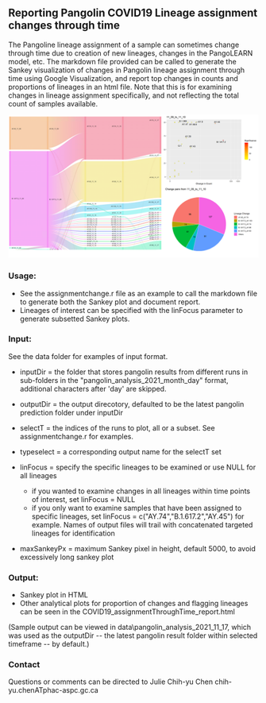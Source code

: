 
## Reporting Pangolin COVID19 Lineage assignment changes through time 
The Pangoline lineage assignment of a sample can sometimes change through time due to creation of new lineages, changes in the PangoLEARN model, etc.
The markdown file provided can be called to generate the Sankey visualization of changes in Pangolin lineage assignment through time using Google Visualization, and report top changes in counts and proportions of lineages in an html file. Note that this is for examining changes in lineage assignment specifically, and not reflecting the total count of samples available.

<img src="scripts/output.png" alt="Output" width="1000"/>

### Usage:
  * See the assignmentchange.r file as an example to call the markdown file to generate both the Sankey plot and document report.
  * Lineages of interest can be specified with the linFocus parameter to generate subsetted Sankey plots.

### Input: 
  See the data folder for examples of input format.

  * inputDir = the folder that stores pangolin results from different runs in sub-folders in the "pangolin_analysis_2021_month_day" format, additional characters after 'day' are skipped.
  
  * outputDir = the output direcotory, defaulted to be the latest pangolin prediction folder under inputDir
  
  * selectT = the indices of the runs to plot, all or a subset. See assignmentchange.r for examples.
  
  * typeselect = a corresponding output name for the selectT set
  
  * linFocus = specify the specific lineages to be examined or use NULL for all lineages
    + if you wanted to examine changes in all lineages within time points of interest, set linFocus = NULL 
    + if you only want to examine samples that have been assigned to specific lineages, set linFocus = c("AY.74","B.1.617.2","AY.45") for example. Names of output files will  trail with concatenated targeted lineages for identification
  
  * maxSankeyPx = maximum Sankey pixel in height, default 5000, to avoid excessively long sankey plot
  
### Output: 

  * Sankey plot in HTML
  * Other analytical plots for proportion of changes and flagging lineages can be seen in the COVID19_assignmentThroughTime_report.html 

  (Sample output can be viewed in data\pangolin_analysis_2021_11_17, which was used as the outputDir -- the latest pangolin result folder within selected timeframe -- by default.)
  
### Contact
Questions or comments can be directed to Julie Chih-yu Chen chih-yu.chenATphac-aspc.gc.ca
